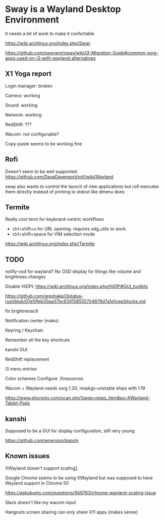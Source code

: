 # Sway is a Wayland Desktop Environment

It needs a bit of work to make it confortable

https://wiki.archlinux.org/index.php/Sway

https://github.com/swaywm/sway/wiki/i3-Migration-Guide#common-xorg-apps-used-on-i3-with-wayland-alternatives


## X1 Yoga report

Login manager: broken

Camera: working

Sound: working

Network: working

RedShift: ???

Wacom: not configurable?

Copy-paste seems to be working fine

## Rofi

Doesn't seem to be well supported: https://github.com/DaveDavenport/rofi/wiki/Wayland

sway also wants to control the launch of new applications but rofi executes
them directly instead of printing to stdout like dmenu does

## Termite

Really cool term for keyboard-centric workflows

* ctrl+shift+u for URL opening. requires xdg_utils to work.
* ctrl+shift+space for VIM selection mode

https://wiki.archlinux.org/index.php/Termite

## TODO

notify-osd for wayland?
No OSD display for things like volume and brightness changes

Disable HiDPI: https://wiki.archlinux.org/index.php/HiDPI#GUI_toolkits

https://github.com/greshake/i3status-rust/blob/07e5ffeb50aa37bc634158555704879d7a1e1cee/blocks.md

fix brightnessctl

Notification center (mako)

Keyring / Keychain

Remember all the key shortcuts

kanshi GUI

RedShift replacement

i3 menu entries

Color schemes
Configure .Xresources


Wacom + Wayland needs xorg 1.20, nixpkgs-unstable ships with 1.19

https://www.phoronix.com/scan.php?page=news_item&px=XWayland-Tablet-Pads

## kanshi 

Supposed to be a GUI for display configuration, still very young

https://github.com/emersion/kanshi

## Known issues

XWayland doesn't support scaling[1].

Google Chrome seems to be using XWayland but was supposed to have Wayland
support in Chrome 50

  https://askubuntu.com/questions/946763/chrome-wayland-scaling-issue
  
Slack doesn't like my wacom input

Hangouts screen sharing can only share X11 apps (makes sense)
  
[1]: https://bugs.freedesktop.org/show_bug.cgi?id=101193
[2]: https://bugs.freedesktop.org/show_bug.cgi?id=108632


